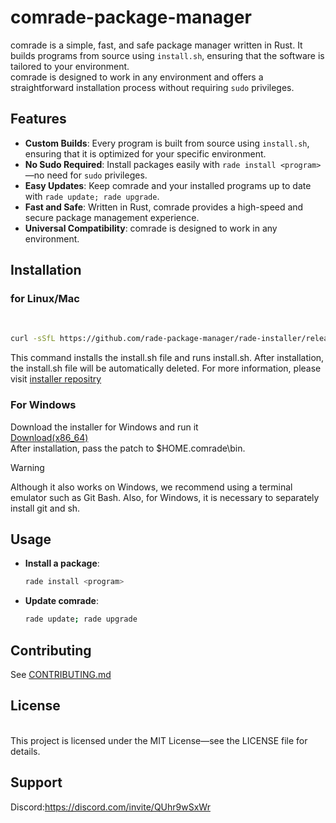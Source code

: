 # comrade-package-manager

comrade is a simple, fast, and safe package manager written in Rust. It builds programs from source using `install.sh`, ensuring that the software is tailored to your environment. <br>
comrade is designed to work in any environment and offers a straightforward installation process without requiring `sudo` privileges.
<br>
## Features

- **Custom Builds**: Every program is built from source using `install.sh`, ensuring that it is optimized for your specific environment.
- **No Sudo Required**: Install packages easily with `rade install <program>`—no need for `sudo` privileges.
- **Easy Updates**: Keep comrade and your installed programs up to date with `rade update; rade upgrade`.
- **Fast and Safe**: Written in Rust, comrade provides a high-speed and secure package management experience.
- **Universal Compatibility**: comrade is designed to work in any environment.

## Installation

### for Linux/Mac
<br>

```bash
curl -sSfL https://github.com/rade-package-manager/rade-installer/releases/download/0.1/installer.sh -o install.sh; chmod +x install.sh; ./install.sh 
```
This command installs the install.sh file and runs install.sh.
After installation, the install.sh file will be automatically deleted.
For more information, please visit [installer repositry](https://github.com/rade-package-manager/rade-installer/)

### For Windows
Download the installer for Windows and run it<br>
[Download(x86_64)](https://github.com/rade-package-manager/rade-installer/releases/download/0.1/ComradePackageManagerInstaller.exe)
<br>
After installation, pass the patch to $HOME\.comrade\bin.
> [!WARNING]
> Although it also works on Windows, we recommend using a terminal emulator such as Git Bash. Also, for Windows, it is necessary to separately install git and sh.

## Usage
- **Install a package**:
  ```bash
  rade install <program>
  ```

- **Update comrade**: 
  ```bash
  rade update; rade upgrade
  ```
  

## Contributing
See [CONTRIBUTING.md](./CONTRIBUTING.md)

## License
<br>
This project is licensed under the MIT License—see the LICENSE file for details.

## Support
Discord:https://discord.com/invite/QUhr9wSxWr
